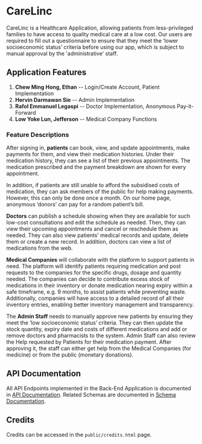 # CareLinc
CareLinc is a Healthcare Application, allowing patients from less-privileged families to have access to quality medical care at a low cost. Our users are required to fill out a questionnaire to ensure that they meet the ‘lower socioeconomic status’ criteria before using our app, which is subject to manual approval by the 'administrative' staff.

## Application Features
1. **Chew Ming Hong, Ethan** -- Login/Create Account, Patient Implementation
2. **Hervin Darmawan Sie** -- Admin Implementation
3. **Rafol Emmanuel Legaspi** -- Doctor Implementation, Anonymous Pay-it-Forward
4. **Low Yoke Lun, Jefferson** -- Medical Company Functions

### Feature Descriptions
After signing in, **patients** can book, view, and update appointments, make payments for them, and view their medication histories. Under their medication history, they can see a list of their previous appointments. The medication prescribed and the payment breakdown are shown for every appointment.

In addition, if patients are still unable to afford the subsidised costs of medication, they can ask members of the public for help making payments. However, this can only be done once a month. On our home page, anonymous ‘donors’ can pay for a random patient’s bill.

**Doctors** can publish a schedule showing when they are available for such low-cost consultations and edit the schedule as needed. Then, they can view their upcoming appointments and cancel or reschedule them as needed. They can also view patients’ medical records and update, delete them or create a new record. In addition, doctors can view a list of medications from the web. 

**Medical Companies** will collaborate with the platform to support patients in need. The platform will identify patients requiring medication and post requests to the companies for the specific drugs, dosage and quantity needed. The companies can decide to contribute excess stock of medications in their inventory or donate medication nearing expiry within a safe timeframe, e.g. 9 months, to assist patients while preventing waste. Additionally, companies will have access to a detailed record of all their inventory entries, enabling better inventory management and transparency.

The **Admin Staff** needs to manually approve new patients by ensuring they meet the ‘low socioeconomic status’ criteria. They can then update the stock quantity, expiry date and costs of different medications and add or remove doctors and pharmacists to the system. Admin Staff can also review the Help requested by Patients for their medication payment. After approving it, the staff can either get help from the Medical Companies (for medicine) or from the public (monetary donations).

## API Documentation
All API Endpoints implemented in the Back-End Application is documented in [API Documentation](./docs/APIDocumentation.md). Related Schemas are documented in [Schema Documentation](./docs/Schema.md).

## Credits
Credits can be accessed in the ```public/credits.html``` page.